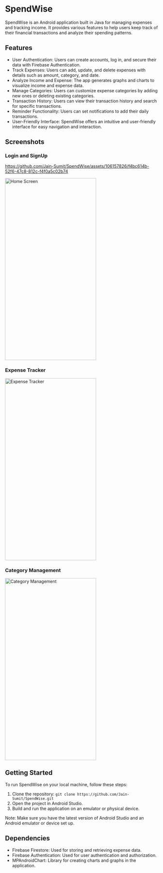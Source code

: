 # SpendWise

SpendWise is an Android application built in Java for managing expenses and tracking income. It provides various features to help users keep track of their financial transactions and analyze their spending patterns.

## Features

- User Authentication: Users can create accounts, log in, and secure their data with Firebase Authentication.
- Track Expenses: Users can add, update, and delete expenses with details such as amount, category, and date.
- Analyze Income and Expense: The app generates graphs and charts to visualize income and expense data.
- Manage Categories: Users can customize expense categories by adding new ones or deleting existing categories.
- Transaction History: Users can view their transaction history and search for specific transactions.
- Reminder Functionality: Users can set notifications to add their daily transactions.
- User-Friendly Interface: SpendWise offers an intuitive and user-friendly interface for easy navigation and interaction.

## Screenshots

### Login and SignUp 
https://github.com/Jain-Sumit/SpendWise/assets/106157826/f4bc614b-52f6-47c8-812c-f4f0a5c02b74

<img src="https://github.com/Jain-Sumit/SpendWise/assets/106157826/f4bc614b-52f6-47c8-812c-f4f0a5c02b74" width="300" height="600" alt="Home Screen">

### Expense Tracker

<img src="https://github.com/your-username/repository-name/raw/master/screenshots/expense_tracker.png" width="300" height="600" alt="Expense Tracker">

### Category Management

<img src="https://github.com/your-username/repository-name/raw/master/screenshots/category_management.png" width="300" height="600" alt="Category Management">

<!-- Add more screenshots here with their respective image links and dimensions -->









## Getting Started

To run SpendWise on your local machine, follow these steps:

1. Clone the repository: `git clone https://github.com/Jain-Sumit/SpendWise.git`
2. Open the project in Android Studio.
3. Build and run the application on an emulator or physical device.

Note: Make sure you have the latest version of Android Studio and an Android emulator or device set up.

## Dependencies

- Firebase Firestore: Used for storing and retrieving expense data.
- Firebase Authentication: Used for user authentication and authorization.
- MPAndroidChart: Library for creating charts and graphs in the application.

